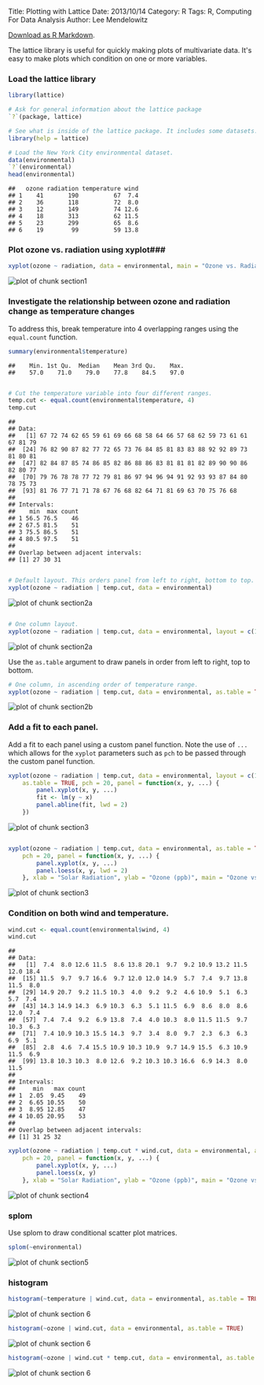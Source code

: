 Title: Plotting with Lattice
Date: 2013/10/14
Category: R
Tags: R, Computing For Data Analysis
Author: Lee Mendelowitz

[Download as R Markdown]({filename}rmarkdown/lattice_demo.rmd).

The lattice library is useful for quickly making plots of multivariate data. It's easy to make plots which condition on one or more variables.

### Load the lattice library ###

```r
library(lattice)

# Ask for general information about the lattice package
`?`(package, lattice)

# See what is inside of the lattice package. It includes some datasets.
library(help = lattice)

# Load the New York City environmental dataset.
data(environmental)
`?`(environmental)
head(environmental)
```

```
##   ozone radiation temperature wind
## 1    41       190          67  7.4
## 2    36       118          72  8.0
## 3    12       149          74 12.6
## 4    18       313          62 11.5
## 5    23       299          65  8.6
## 6    19        99          59 13.8
```



### Plot ozone vs. radiation using xyplot###

```r
xyplot(ozone ~ radiation, data = environmental, main = "Ozone vs. Radiation")
```

![plot of chunk section1]({filename}figure/latticeplotting_section1.png) 


### Investigate the relationship between ozone and radiation change as temperature changes ###

To address this, break temperature into 4 overlapping ranges using the `equal.count` function.


```r
summary(environmental$temperature)
```

```
##    Min. 1st Qu.  Median    Mean 3rd Qu.    Max. 
##    57.0    71.0    79.0    77.8    84.5    97.0
```

```r

# Cut the temperature variable into four different ranges.
temp.cut <- equal.count(environmental$temperature, 4)
temp.cut
```

```
## 
## Data:
##   [1] 67 72 74 62 65 59 61 69 66 68 58 64 66 57 68 62 59 73 61 61 67 81 79
##  [24] 76 82 90 87 82 77 72 65 73 76 84 85 81 83 83 88 92 92 89 73 81 80 81
##  [47] 82 84 87 85 74 86 85 82 86 88 86 83 81 81 81 82 89 90 90 86 82 80 77
##  [70] 79 76 78 78 77 72 79 81 86 97 94 96 94 91 92 93 93 87 84 80 78 75 73
##  [93] 81 76 77 71 71 78 67 76 68 82 64 71 81 69 63 70 75 76 68
## 
## Intervals:
##    min  max count
## 1 56.5 76.5    46
## 2 67.5 81.5    51
## 3 75.5 86.5    51
## 4 80.5 97.5    51
## 
## Overlap between adjacent intervals:
## [1] 27 30 31
```

```r

# Default layout. This orders panel from left to right, bottom to top.
xyplot(ozone ~ radiation | temp.cut, data = environmental)
```

![plot of chunk section2a]({filename}figure/latticeplotting_section2a1.png) 

```r

# One column layout.
xyplot(ozone ~ radiation | temp.cut, data = environmental, layout = c(1, 4))
```

![plot of chunk section2a]({filename}figure/latticeplotting_section2a2.png) 


Use the `as.table` argument to draw panels in order from left to right, top to bottom.


```r
# One column, in ascending order of temperature range.
xyplot(ozone ~ radiation | temp.cut, data = environmental, as.table = TRUE)
```

![plot of chunk section2b]({filename}figure/latticeplotting_section2b.png) 


### Add a fit to each panel. ###

Add a fit to each panel using a custom panel function. Note the use of `...` which allows for the `xyplot` parameters such as `pch` to be passed through the custom panel function.


```r
xyplot(ozone ~ radiation | temp.cut, data = environmental, layout = c(1, 4), 
    as.table = TRUE, pch = 20, panel = function(x, y, ...) {
        panel.xyplot(x, y, ...)
        fit <- lm(y ~ x)
        panel.abline(fit, lwd = 2)
    })
```

![plot of chunk section3]({filename}figure/latticeplotting_section31.png) 

```r

xyplot(ozone ~ radiation | temp.cut, data = environmental, as.table = TRUE, 
    pch = 20, panel = function(x, y, ...) {
        panel.xyplot(x, y, ...)
        panel.loess(x, y, lwd = 2)
    }, xlab = "Solar Radiation", ylab = "Ozone (ppb)", main = "Ozone vs. Solar Radiation")
```

![plot of chunk section3]({filename}figure/latticeplotting_section32.png) 


### Condition on both wind and temperature. ###


```r
wind.cut <- equal.count(environmental$wind, 4)
wind.cut
```

```
## 
## Data:
##   [1]  7.4  8.0 12.6 11.5  8.6 13.8 20.1  9.7  9.2 10.9 13.2 11.5 12.0 18.4
##  [15] 11.5  9.7  9.7 16.6  9.7 12.0 12.0 14.9  5.7  7.4  9.7 13.8 11.5  8.0
##  [29] 14.9 20.7  9.2 11.5 10.3  4.0  9.2  9.2  4.6 10.9  5.1  6.3  5.7  7.4
##  [43] 14.3 14.9 14.3  6.9 10.3  6.3  5.1 11.5  6.9  8.6  8.0  8.6 12.0  7.4
##  [57]  7.4  7.4  9.2  6.9 13.8  7.4  4.0 10.3  8.0 11.5 11.5  9.7 10.3  6.3
##  [71]  7.4 10.9 10.3 15.5 14.3  9.7  3.4  8.0  9.7  2.3  6.3  6.3  6.9  5.1
##  [85]  2.8  4.6  7.4 15.5 10.9 10.3 10.9  9.7 14.9 15.5  6.3 10.9 11.5  6.9
##  [99] 13.8 10.3 10.3  8.0 12.6  9.2 10.3 10.3 16.6  6.9 14.3  8.0 11.5
## 
## Intervals:
##     min   max count
## 1  2.05  9.45    49
## 2  6.65 10.55    50
## 3  8.95 12.85    47
## 4 10.05 20.95    53
## 
## Overlap between adjacent intervals:
## [1] 31 25 32
```

```r
xyplot(ozone ~ radiation | temp.cut * wind.cut, data = environmental, as.table = TRUE, 
    pch = 20, panel = function(x, y, ...) {
        panel.xyplot(x, y, ...)
        panel.loess(x, y)
    }, xlab = "Solar Radiation", ylab = "Ozone (ppb)", main = "Ozone vs. Solar Radiation")
```

![plot of chunk section4]({filename}figure/latticeplotting_section4.png) 


### splom ###
Use splom to draw conditional scatter plot matrices.

```r
splom(~environmental)
```

![plot of chunk section5]({filename}figure/latticeplotting_section5.png) 


### histogram ###


```r
histogram(~temperature | wind.cut, data = environmental, as.table = TRUE)
```

![plot of chunk section 6]({filename}figure/latticeplotting_section_61.png) 

```r
histogram(~ozone | wind.cut, data = environmental, as.table = TRUE)
```

![plot of chunk section 6]({filename}figure/latticeplotting_section_62.png) 

```r
histogram(~ozone | wind.cut * temp.cut, data = environmental, as.table = TRUE)
```

![plot of chunk section 6]({filename}figure/latticeplotting_section_63.png) 

